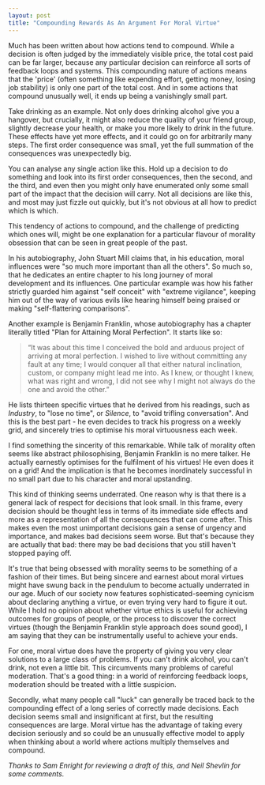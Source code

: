 ```yaml
---
layout: post
title: "Compounding Rewards As An Argument For Moral Virtue"
---
```


Much has been written about how actions tend to compound. While a decision is often judged by the immediately visible price, the total cost paid can be far larger, because any particular decision can reinforce all sorts of feedback loops and systems. This compounding nature of actions means that the 'price' (often something like expending effort, getting money, losing job stability) is only one part of the total cost. And in some actions that compound unusually well, it ends up being a vanishingly small part.

Take drinking as an example. Not only does drinking alcohol give you a hangover, but crucially, it might also reduce the quality of your friend group, slightly decrease your health, or make you more likely to drink in the future. These effects have yet more effects, and it could go on for arbitrarily many steps. The first order consequence was small, yet the full summation of the consequences was unexpectedly big.

You can analyse any single action like this. Hold up a decision to do something and look into its first order consequences, then the second, and the third, and even then you might only have enumerated only some small part of the impact that the decision will carry. Not all decisions are like this, and most may just fizzle out quickly, but it's not obvious at all how to predict which is which.

This tendency of actions to compound, and the challenge of predicting which ones will, might be one explanation for a particular flavour of morality obsession that can be seen in great people of the past.

In his autobiography, John Stuart Mill claims that, in his education, moral influences were "so much more important than all the others". So much so, that he dedicates an entire chapter to his long journey of moral development and its influences. One particular example was how his father strictly guarded him against "self conceit" with "extreme vigilance", keeping him out of the way of various evils like hearing himself being praised or making "self-flattering comparisons".

Another example is Benjamin Franklin, whose autobiography has a chapter literally titled "Plan for Attaining Moral Perfection". It starts like so:

> “It was about this time I conceived the bold and arduous project of arriving at moral perfection. I wished to live without committing any fault at any time; I would conquer all that either natural inclination, custom, or company might lead me into. As I knew, or thought I knew, what was right and wrong, I did not see why I might not always do the one and avoid the other.”

He lists thirteen specific virtues that he derived from his readings, such as _Industry_, to "lose no time", or _Silence_, to "avoid trifling conversation". And this is the best part - he even decides to track his progress on a weekly grid, and sincerely tries to optimise his moral virtuousness each week.

I find something the sincerity of this remarkable. While talk of morality often seems like abstract philosophising, Benjamin Franklin is no mere talker. He actually earnestly optimises for the fulfilment of his virtues! He even does it on a grid! And the implication is that he becomes inordinately successful in no small part due to his character and moral upstanding.

This kind of thinking seems underrated. One reason why is that there is a general lack of respect for decisions that look small. In this frame, every decision should be thought less in terms of its immediate side effects and more as a representation of all the consequences that can come after. This makes even the most unimportant decisions gain a sense of urgency and importance, and makes bad decisions seem worse. But that's because they are actually that bad: there may be bad decisions that you still haven't stopped paying off.

It's true that being obsessed with morality seems to be something of a fashion of their times. But being sincere and earnest about moral virtues might have swung back in the pendulum to become actually underrated in our age. Much of our society now features sophisticated-seeming cynicism about declaring anything a virtue, or even trying very hard to figure it out. While I hold no opinion about whether virtue ethics is useful for achieving outcomes for groups of people, or the process to discover the correct virtues (though the Benjamin Franklin style approach does sound good), I am saying that they can be instrumentally useful to achieve your ends.

For one, moral virtue does have the property of giving you very clear solutions to a large class of problems. If you can't drink alcohol, you can't drink, not even a little bit. This circumvents many problems of careful moderation. That's a good thing: in a world of reinforcing feedback loops, moderation should be treated with a little suspicion.

Secondly, what many people call "luck" can generally be traced back to the compounding effect of a long series of correctly made decisions. Each decision seems small and insignificant at first, but the resulting consequences are large. Moral virtue has the advantage of taking every decision seriously and so could be an unusually effective model to apply when thinking about a world where actions multiply themselves and compound.

_Thanks to Sam Enright for reviewing a draft of this, and Neil Shevlin for some comments._
